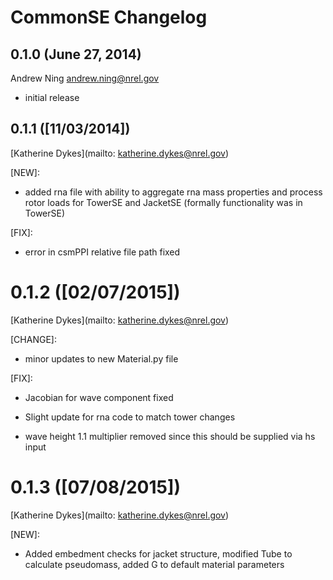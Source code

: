 # CommonSE Changelog

## 0.1.0 (June 27, 2014)

Andrew Ning <andrew.ning@nrel.gov>

- initial release

## 0.1.1 ([11/03/2014])

[Katherine Dykes](mailto: katherine.dykes@nrel.gov)

[NEW]:

- added rna file with ability to aggregate rna mass properties and process rotor loads for TowerSE and JacketSE (formally functionality was in TowerSE)

[FIX]:

- error in csmPPI relative file path fixed

# 0.1.2 ([02/07/2015])

[Katherine Dykes](mailto: katherine.dykes@nrel.gov)

[CHANGE]:

- minor updates to new Material.py file

[FIX]:

- Jacobian for wave component fixed

- Slight update for rna code to match tower changes

- wave height 1.1 multiplier removed since this should be supplied via hs input

# 0.1.3 ([07/08/2015])

[Katherine Dykes](mailto: katherine.dykes@nrel.gov)

[NEW]:

- Added embedment checks for jacket structure, modified Tube to calculate pseudomass, added G to default material parameters